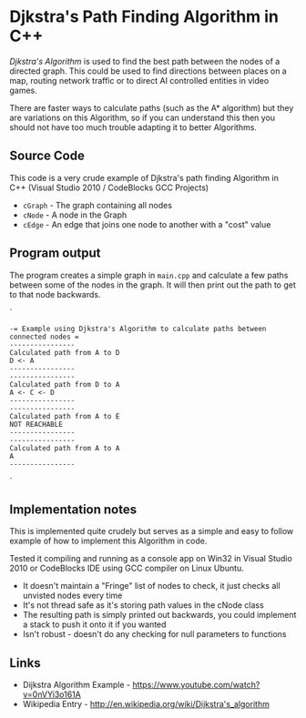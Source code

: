 Djkstra's Path Finding Algorithm in C++
==========================

*Djkstra's Algorithm* is used to find the best path between the nodes of a directed graph. This could be used to find directions between places on a map, routing network traffic or to direct AI controlled entities in video games.

There are faster ways to calculate paths (such as the A* algorithm) but they are variations on this Algorithm, so if you can understand this then you should not have too much trouble adapting it to better Algorithms.

## Source Code

This code is a very crude example of Djkstra's path finding Algorithm in C++ (Visual Studio 2010 / CodeBlocks GCC Projects)

* `cGraph` - The graph containing all nodes
* `cNode` - A node in the Graph
* `cEdge` - An edge that joins one node to another with a "cost" value

## Program output

The program creates a simple graph in `main.cpp` and calculate a few paths between some of the nodes in the graph.
It will then print out the path to get to that node backwards.

`

	-= Example using Djkstra's Algorithm to calculate paths between connected nodes =
	----------------
	Calculated path from A to D
	D <- A
	----------------
	----------------
	Calculated path from D to A
	A <- C <- D
	----------------
	----------------
	Calculated path from A to E
	NOT REACHABLE
	----------------
	----------------
	Calculated path from A to A
	A
	----------------
`

## Implementation notes

This is implemented quite crudely but serves as a simple and easy to follow example of how to implement this Algorithm in code.

Tested it compiling and running as a console app on Win32 in Visual Studio 2010 or CodeBlocks IDE using GCC compiler on Linux Ubuntu.

* It doesn't maintain a "Fringe" list of nodes to check, it just checks all unvisted nodes every time
* It's not thread safe as it's storing path values in the cNode class
* The resulting path is simply printed out backwards, you could implement a stack to push it onto it if you wanted
* Isn't robust - doesn't do any checking for null parameters to functions

## Links

* Dijkstra Algorithm Example - https://www.youtube.com/watch?v=0nVYi3o161A
* Wikipedia Entry - http://en.wikipedia.org/wiki/Dijkstra's_algorithm





